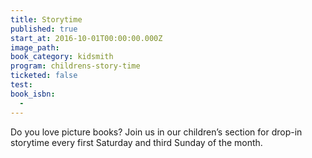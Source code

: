 ```yaml
---
title: Storytime
published: true
start_at: 2016-10-01T00:00:00.000Z
image_path:
book_category: kidsmith
program: childrens-story-time
ticketed: false
test:
book_isbn:
  -
---
```



Do you love picture books? Join us in our children’s section for drop-in storytime every first Saturday and third Sunday of the month.